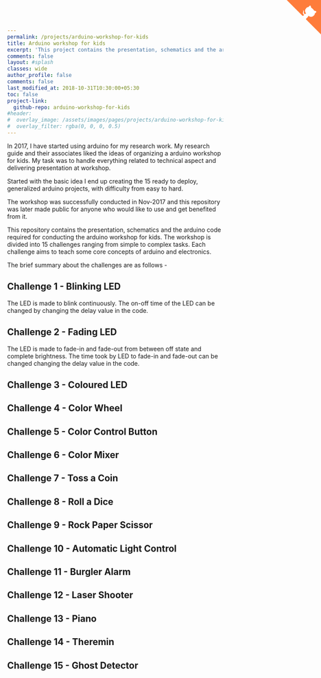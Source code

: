 ```yaml
---
permalink: /projects/arduino-workshop-for-kids
title: Arduino workshop for kids
excerpt: 'This project contains the presentation, schematics and the arduino code required for conducting the arduino workshop for kids.'
comments: false
layout: #splash
classes: wide
author_profile: false
comments: false
last_modified_at: 2018-10-31T10:30:00+05:30
toc: false
project-link:
  github-repo: arduino-workshop-for-kids
#header:
#  overlay_image: /assets/images/pages/projects/arduino-workshop-for-kids/arduino-workshop-for-kids-header.jpg
#  overlay_filter: rgba(0, 0, 0, 0.5)
---
```


<a href="https://github.com/Kulbhushan-Chand/arduino-workshop-for-kids" class="github-corner" aria-label="View source on GitHub"><svg width="80" height="80" viewBox="0 0 250 250" style="fill:#FE7C3B; color:#fff; position: absolute; top: 0; border: 0; right: 0;" aria-hidden="true"><path d="M0,0 L115,115 L130,115 L142,142 L250,250 L250,0 Z"></path><path d="M128.3,109.0 C113.8,99.7 119.0,89.6 119.0,89.6 C122.0,82.7 120.5,78.6 120.5,78.6 C119.2,72.0 123.4,76.3 123.4,76.3 C127.3,80.9 125.5,87.3 125.5,87.3 C122.9,97.6 130.6,101.9 134.4,103.2" fill="currentColor" style="transform-origin: 130px 106px;" class="octo-arm"></path><path d="M115.0,115.0 C114.9,115.1 118.7,116.5 119.8,115.4 L133.7,101.6 C136.9,99.2 139.9,98.4 142.2,98.6 C133.8,88.0 127.5,74.4 143.8,58.0 C148.5,53.4 154.0,51.2 159.7,51.0 C160.3,49.4 163.2,43.6 171.4,40.1 C171.4,40.1 176.1,42.5 178.8,56.2 C183.1,58.6 187.2,61.8 190.9,65.4 C194.5,69.0 197.7,73.2 200.1,77.6 C213.8,80.2 216.3,84.9 216.3,84.9 C212.7,93.1 206.9,96.0 205.4,96.6 C205.1,102.4 203.0,107.8 198.3,112.5 C181.9,128.9 168.3,122.5 157.7,114.1 C157.9,116.9 156.7,120.9 152.7,124.9 L141.0,136.5 C139.8,137.7 141.6,141.9 141.8,141.8 Z" fill="currentColor" class="octo-body"></path></svg></a><style>.github-corner:hover .octo-arm{animation:octocat-wave 560ms ease-in-out}@keyframes octocat-wave{0%,100%{transform:rotate(0)}20%,60%{transform:rotate(-25deg)}40%,80%{transform:rotate(10deg)}}@media (max-width:500px){.github-corner:hover .octo-arm{animation:none}.github-corner .octo-arm{animation:octocat-wave 560ms ease-in-out}}</style>

 
In 2017, I have started using arduino for my research work. My research guide and their associates liked the ideas of organizing a arduino workshop for kids. My task was to handle everything related to technical aspect and delivering presentation at workshop.

Started with the basic idea I end up creating the 15 ready to deploy, generalized arduino projects, with difficulty from easy to hard.

The workshop was successfully conducted in Nov-2017 and this repository was later made public for anyone who would like to use and get benefited from it.

This  repository contains the presentation, schematics and the arduino code required for conducting the arduino workshop for kids. The workshop is divided into 15 challenges ranging from simple to complex tasks. Each challenge aims to teach some core concepts of arduino and electronics.

The brief summary about the challenges are as follows -

## Challenge 1 - Blinking LED

The LED is made to blink continuously. The on-off time of the LED can be changed by changing the delay value in the code.

## Challenge 2 - Fading LED

The LED is made to fade-in and fade-out from between off state and complete brightness. The time took by LED to fade-in and fade-out can be changed changing the delay value in the code.

## Challenge 3 - Coloured LED

## Challenge 4 - Color Wheel

## Challenge 5 - Color Control Button

## Challenge 6 - Color Mixer

## Challenge 7 - Toss a Coin

## Challenge 8 - Roll a Dice

## Challenge 9 - Rock Paper Scissor

## Challenge 10 - Automatic Light Control

## Challenge 11 - Burgler Alarm

## Challenge 12 - Laser Shooter

## Challenge 13 - Piano

## Challenge 14 - Theremin

## Challenge 15 - Ghost Detector
